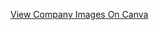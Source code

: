 [View Company Images On Canva](https://www.canva.com/design/DAFjwxD1eLU/gILGUS7gl6dBYb0utQQduA/edit?utm_content=DAFjwxD1eLU&utm_campaign=designshare&utm_medium=link2&utm_source=sharebutton)
